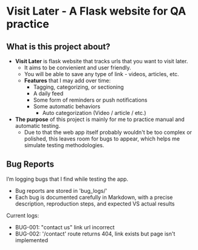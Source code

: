 # Visit Later - A Flask website for QA practice

 ## **What is this project about?**
- **Visit Later** is flask website that tracks urls that you want to visit later. 
    - It aims to be convienient and user friendly.
    - You will be able to save any type of link - videos, articles, etc.
    - **Features** that I may add over time:
        - Tagging, categorizing, or sectioning
        - A daily feed
        - Some form of reminders or push notifications
        - Some automatic behaviors
            - Auto categorization (Video / article / etc.) 
- **The purpose** of this project is mainly for me to practice manual and automatic testing.
    - Due to that the web app itself probably wouldn't be too complex or polished, this leaves room for bugs to appear, which helps me simulate  testing methodologies.

## Bug Reports

I’m logging bugs that I find while testing the app.

- Bug reports are stored in 'bug_logs/'
- Each bug is documented carefully in Markdown, with a precise description, reproduction steps, and expected VS actual results

Current logs:
- BUG-001: "contact us" link url incorrect 
- BUG-002: '/contact' route returns 404, link exists but page isn't implemented

